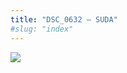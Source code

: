 ```yaml
---
title: "DSC_0632 – SUDA"
#slug: "index"
---
```


[![](/wp-content/2015/05/DSC_0632-300x201.jpg)](/wp-content/2015/05/DSC_0632.jpg)